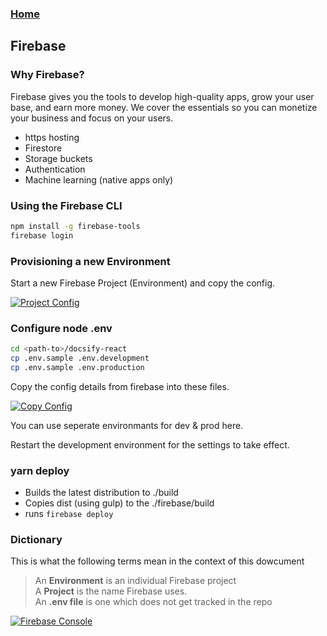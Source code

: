 ### [Home](../README.md)

## Firebase

### Why Firebase?

Firebase gives you the tools to develop high-quality apps, grow your user base, and earn more money. We cover the essentials so you can monetize your business and focus on your users.

- https hosting
- Firestore
- Storage buckets
- Authentication
- Machine learning (native apps only)

### Using the Firebase CLI

```bash
npm install -g firebase-tools
firebase login
```

### Provisioning a new Environment

Start a new Firebase Project (Environment) and copy the config.

[![Project Config](https://firebasestorage.googleapis.com/v0/b/docsify-react.appspot.com/o/firebase_config.jpg?alt=media&token=a215b1e3-fdf0-4045-bfe8-8960e6a1f51b)](https://console.firebase.google.com)

### Configure node .env

```bash
cd <path-to>/docsify-react
cp .env.sample .env.development
cp .env.sample .env.production
```

Copy the config details from firebase into these files.

[![Copy Config](https://firebasestorage.googleapis.com/v0/b/docsify-react.appspot.com/o/env_file.jpg?alt=media&token=94dcf2a9-f8c2-40b4-9ba9-c6580a2d51fe)](https://console.firebase.google.com)


You can use seperate environmants for dev & prod here.

Restart the development environment for the settings to take effect.


### yarn deploy

- Builds the latest distribution to ./build
- Copies dist (using gulp) to the ./firebase/build
- runs `firebase deploy`

### Dictionary

This is what the following terms mean in the context of this dowcument
> An __Environment__ is an individual Firebase project  
A __Project__ is the name Firebase uses.  
An __.env file__ is one which does not get tracked in the repo

[![Firebase Console](https://firebasestorage.googleapis.com/v0/b/docsify-react.appspot.com/o/firebase.png?alt=media&token=f886eb14-2051-4b87-8286-ef804fe6ffa4)](https://console.firebase.google.com)